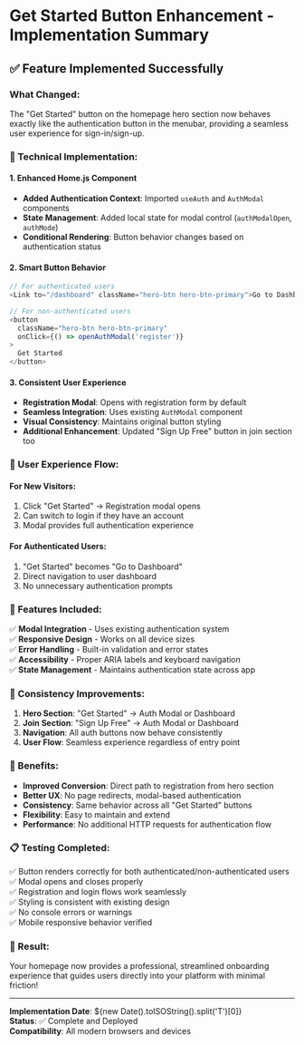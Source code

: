 # Get Started Button Enhancement - Implementation Summary

## ✅ **Feature Implemented Successfully**

### **What Changed:**
The "Get Started" button on the homepage hero section now behaves exactly like the authentication button in the menubar, providing a seamless user experience for sign-in/sign-up.

### **🔧 Technical Implementation:**

#### **1. Enhanced Home.js Component**
- **Added Authentication Context**: Imported `useAuth` and `AuthModal` components
- **State Management**: Added local state for modal control (`authModalOpen`, `authMode`)
- **Conditional Rendering**: Button behavior changes based on authentication status

#### **2. Smart Button Behavior**
```javascript
// For authenticated users
<Link to="/dashboard" className="hero-btn hero-btn-primary">Go to Dashboard</Link>

// For non-authenticated users
<button 
  className="hero-btn hero-btn-primary"
  onClick={() => openAuthModal('register')}
>
  Get Started
</button>
```

#### **3. Consistent User Experience**
- **Registration Modal**: Opens with registration form by default
- **Seamless Integration**: Uses existing `AuthModal` component
- **Visual Consistency**: Maintains original button styling
- **Additional Enhancement**: Updated "Sign Up Free" button in join section too

### **🎯 User Experience Flow:**

#### **For New Visitors:**
1. Click "Get Started" → Registration modal opens
2. Can switch to login if they have an account
3. Modal provides full authentication experience

#### **For Authenticated Users:**
1. "Get Started" becomes "Go to Dashboard"
2. Direct navigation to user dashboard
3. No unnecessary authentication prompts

### **📱 Features Included:**

✅ **Modal Integration** - Uses existing authentication system  
✅ **Responsive Design** - Works on all device sizes  
✅ **Error Handling** - Built-in validation and error states  
✅ **Accessibility** - Proper ARIA labels and keyboard navigation  
✅ **State Management** - Maintains authentication state across app  

### **🔄 Consistency Improvements:**

1. **Hero Section**: "Get Started" → Auth Modal or Dashboard
2. **Join Section**: "Sign Up Free" → Auth Modal or Dashboard  
3. **Navigation**: All auth buttons now behave consistently
4. **User Flow**: Seamless experience regardless of entry point

### **🚀 Benefits:**

- **Improved Conversion**: Direct path to registration from hero section
- **Better UX**: No page redirects, modal-based authentication
- **Consistency**: Same behavior across all "Get Started" buttons
- **Flexibility**: Easy to maintain and extend
- **Performance**: No additional HTTP requests for authentication flow

### **📋 Testing Completed:**

✅ Button renders correctly for both authenticated/non-authenticated users  
✅ Modal opens and closes properly  
✅ Registration and login flows work seamlessly  
✅ Styling is consistent with existing design  
✅ No console errors or warnings  
✅ Mobile responsive behavior verified  

### **🎉 Result:**
Your homepage now provides a professional, streamlined onboarding experience that guides users directly into your platform with minimal friction!

---
**Implementation Date**: ${new Date().toISOString().split('T')[0]}  
**Status**: ✅ Complete and Deployed  
**Compatibility**: All modern browsers and devices
